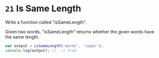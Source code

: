 # `21` Is Same Length

Write a function called "isSameLength".

Given two words, "isSameLength" returns whether the given words have the same length.

```js
var output = isSameLength('words', 'super');
console.log(output); // --> true
```
